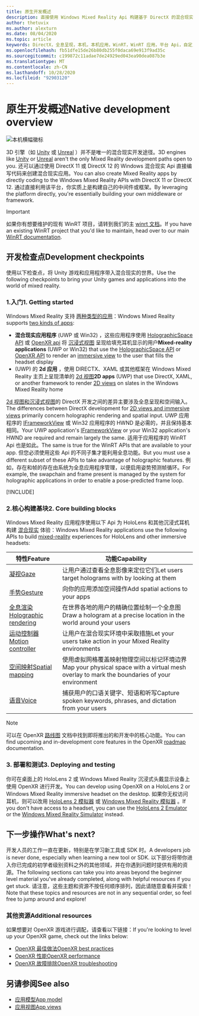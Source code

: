 ```yaml
---
title: 原生开发概述
description: 直接使用 Windows Mixed Reality Api 构建基于 DirectX 的混合现实引擎。
author: thetuvix
ms.author: alexturn
ms.date: 08/04/2020
ms.topic: article
keywords: DirectX，全息呈现，本机，本机应用，WinRT，WinRT 应用，平台 Api，自定义引擎，中间件
ms.openlocfilehash: fb51dfe15de26b80db255f0daca69e913f9ad35c
ms.sourcegitcommit: c199872c11adae7de24929ed043ea90dea087b3e
ms.translationtype: MT
ms.contentlocale: zh-CN
ms.lasthandoff: 10/28/2020
ms.locfileid: "92903120"
---
```

# <a name="native-development-overview"></a><span data-ttu-id="5ab8e-104">原生开发概述</span><span class="sxs-lookup"><span data-stu-id="5ab8e-104">Native development overview</span></span>

![本机横幅徽标](../images/native_logo_banner.png)

<span data-ttu-id="5ab8e-106">3D 引擎（如 [Unity](../unity/unity-development-overview.md) 或 [Unreal](../unreal/unreal-development-overview.md) ）并不是唯一的混合现实开发途径。</span><span class="sxs-lookup"><span data-stu-id="5ab8e-106">3D engines like [Unity](../unity/unity-development-overview.md) or [Unreal](../unreal/unreal-development-overview.md) aren't the only Mixed Reality development paths open to you.</span></span> <span data-ttu-id="5ab8e-107">还可以通过使用 DirectX 11 或 DirectX 12 的 Windows 混合现实 Api 直接编写代码来创建混合现实应用。</span><span class="sxs-lookup"><span data-stu-id="5ab8e-107">You can also create Mixed Reality apps by directly coding to the Windows Mixed Reality APIs with DirectX 11 or DirectX 12.</span></span> <span data-ttu-id="5ab8e-108">通过直接利用该平台，你实质上是构建自己的中间件或框架。</span><span class="sxs-lookup"><span data-stu-id="5ab8e-108">By leveraging the platform directly, you're essentially building your own middleware or framework.</span></span> 

> [!IMPORTANT]
> <span data-ttu-id="5ab8e-109">如果你有想要维护的现有 WinRT 项目，请转到我们的主 [winrt 文档](creating-a-holographic-directx-project.md)。</span><span class="sxs-lookup"><span data-stu-id="5ab8e-109">If you have an existing WinRT project that you'd like to maintain, head over to our main [WinRT documentation](creating-a-holographic-directx-project.md).</span></span> 

## <a name="development-checkpoints"></a><span data-ttu-id="5ab8e-110">开发检查点</span><span class="sxs-lookup"><span data-stu-id="5ab8e-110">Development checkpoints</span></span>

<span data-ttu-id="5ab8e-111">使用以下检查点，将 Unity 游戏和应用程序带入混合现实的世界。</span><span class="sxs-lookup"><span data-stu-id="5ab8e-111">Use the following checkpoints to bring your Unity games and applications into the world of mixed reality.</span></span>

### <a name="1-getting-started"></a><span data-ttu-id="5ab8e-112">1.入门</span><span class="sxs-lookup"><span data-stu-id="5ab8e-112">1. Getting started</span></span>

<span data-ttu-id="5ab8e-113">Windows Mixed Reality 支持 [两种类型的应用](../../design/app-views.md)：</span><span class="sxs-lookup"><span data-stu-id="5ab8e-113">Windows Mixed Reality supports [two kinds of apps](../../design/app-views.md):</span></span>
* <span data-ttu-id="5ab8e-114">**混合现实应用程序** (UWP 或 Win32) ，这些应用程序使用 [HolographicSpace API](getting-a-holographicspace.md) 或 [OpenXR api](openxr.md) 将 [沉浸式视图](../../design/app-views.md) 呈现给填充耳机显示的用户</span><span class="sxs-lookup"><span data-stu-id="5ab8e-114">**Mixed-reality applications** (UWP or Win32) that use the [HolographicSpace API](getting-a-holographicspace.md) or [OpenXR API](openxr.md) to render an [immersive view](../../design/app-views.md) to the user that fills the headset display</span></span>
* <span data-ttu-id="5ab8e-115"> (UWP) 的 **2d 应用** ，使用 DIRECTX、XAML 或其他框架在 Windows Mixed Reality 主页上呈现清单的 [2d 视图](../../design/app-views.md#2d-views)</span><span class="sxs-lookup"><span data-stu-id="5ab8e-115">**2D apps** (UWP) that use DirectX, XAML, or another framework to render [2D views](../../design/app-views.md#2d-views) on slates in the Windows Mixed Reality home</span></span>

<span data-ttu-id="5ab8e-116">[2d 视图和沉浸式视图](../../design/app-views.md)的 DirectX 开发之间的差异主要涉及全息呈现和空间输入。</span><span class="sxs-lookup"><span data-stu-id="5ab8e-116">The differences between DirectX development for [2D views and immersive views](../../design/app-views.md) primarily concern holographic rendering and spatial input.</span></span> <span data-ttu-id="5ab8e-117">UWP 应用程序的 [IFrameworkView](https://msdn.microsoft.com/library/windows/apps/windows.applicationmodel.core.iframeworkview.aspx) 或 Win32 应用程序的 HWND 是必需的，并且保持基本相同。</span><span class="sxs-lookup"><span data-stu-id="5ab8e-117">Your UWP application's [IFrameworkView](https://msdn.microsoft.com/library/windows/apps/windows.applicationmodel.core.iframeworkview.aspx) or your Win32 application's HWND are required and remain largely the same.</span></span> <span data-ttu-id="5ab8e-118">适用于应用程序的 WinRT Api 也是如此。</span><span class="sxs-lookup"><span data-stu-id="5ab8e-118">The same is true for the WinRT APIs that are available to your app.</span></span> <span data-ttu-id="5ab8e-119">但您必须使用这些 Api 的不同子集才能利用全息功能。</span><span class="sxs-lookup"><span data-stu-id="5ab8e-119">But you must use a different subset of these APIs to take advantage of holographic features.</span></span> <span data-ttu-id="5ab8e-120">例如，存在和帧的存在由系统为全息应用程序管理，以便启用姿势预测帧循环。</span><span class="sxs-lookup"><span data-stu-id="5ab8e-120">For example, the swapchain and frame present is managed by the system for holographic applications in order to enable a pose-predicted frame loop.</span></span>

[!INCLUDE[](../includes/native-getting-started.md)]

### <a name="2-core-building-blocks"></a><span data-ttu-id="5ab8e-121">2.核心构建基块</span><span class="sxs-lookup"><span data-stu-id="5ab8e-121">2. Core building blocks</span></span>

<span data-ttu-id="5ab8e-122">Windows Mixed Reality 应用程序使用以下 Api 为 HoloLens 和其他沉浸式耳机构建 [混合现实](../../discover/mixed-reality.md) 体验：</span><span class="sxs-lookup"><span data-stu-id="5ab8e-122">Windows Mixed Reality applications use the following APIs to build [mixed-reality](../../discover/mixed-reality.md) experiences for HoloLens and other immersive headsets:</span></span>

|  <span data-ttu-id="5ab8e-123">特性</span><span class="sxs-lookup"><span data-stu-id="5ab8e-123">Feature</span></span>  |  <span data-ttu-id="5ab8e-124">功能</span><span class="sxs-lookup"><span data-stu-id="5ab8e-124">Capability</span></span>  |
| --- | --- |
| [<span data-ttu-id="5ab8e-125">凝视</span><span class="sxs-lookup"><span data-stu-id="5ab8e-125">Gaze</span></span>](../../design/gaze-and-commit.md) | <span data-ttu-id="5ab8e-126">让用户通过查看全息影像来定位它们</span><span class="sxs-lookup"><span data-stu-id="5ab8e-126">Let users target holograms with by looking at them</span></span> |
| [<span data-ttu-id="5ab8e-127">手势</span><span class="sxs-lookup"><span data-stu-id="5ab8e-127">Gesture</span></span>](../../design/gaze-and-commit.md#composite-gestures) | <span data-ttu-id="5ab8e-128">向你的应用添加空间操作</span><span class="sxs-lookup"><span data-stu-id="5ab8e-128">Add spatial actions to your apps</span></span> |
| [<span data-ttu-id="5ab8e-129">全息渲染</span><span class="sxs-lookup"><span data-stu-id="5ab8e-129">Holographic rendering</span></span>](../platform-capabilities-and-apis/rendering.md) | <span data-ttu-id="5ab8e-130">在世界各地的用户的精确位置绘制一个全息图</span><span class="sxs-lookup"><span data-stu-id="5ab8e-130">Draw a hologram at a precise location in the world around your users</span></span> |
| [<span data-ttu-id="5ab8e-131">运动控制器</span><span class="sxs-lookup"><span data-stu-id="5ab8e-131">Motion controller</span></span>](../../design/motion-controllers.md) | <span data-ttu-id="5ab8e-132">让用户在混合现实环境中采取措施</span><span class="sxs-lookup"><span data-stu-id="5ab8e-132">Let your users take action in your Mixed Reality environments</span></span> |
| [<span data-ttu-id="5ab8e-133">空间映射</span><span class="sxs-lookup"><span data-stu-id="5ab8e-133">Spatial mapping</span></span>](../../design/spatial-mapping.md) | <span data-ttu-id="5ab8e-134">使用虚拟网格覆盖映射物理空间以标记环境边界</span><span class="sxs-lookup"><span data-stu-id="5ab8e-134">Map your physical space with a virtual mesh overlay to mark the boundaries of your environment</span></span> |
| [<span data-ttu-id="5ab8e-135">语音</span><span class="sxs-lookup"><span data-stu-id="5ab8e-135">Voice</span></span>](../../design/voice-input.md) | <span data-ttu-id="5ab8e-136">捕获用户的口语关键字、短语和听写</span><span class="sxs-lookup"><span data-stu-id="5ab8e-136">Capture spoken keywords, phrases, and dictation from your users</span></span> |
 
> [!NOTE]
> <span data-ttu-id="5ab8e-137">可以在 OpenXR [路线图](openxr.md#roadmap) 文档中找到即将推出的和开发中的核心功能。</span><span class="sxs-lookup"><span data-stu-id="5ab8e-137">You can find upcoming and in-development core features in the OpenXR [roadmap](openxr.md#roadmap) documentation.</span></span>

### <a name="3-deploying-and-testing"></a><span data-ttu-id="5ab8e-138">3. 部署和测试</span><span class="sxs-lookup"><span data-stu-id="5ab8e-138">3. Deploying and testing</span></span>

<span data-ttu-id="5ab8e-139">你可在桌面上的 HoloLens 2 或 Windows Mixed Reality 沉浸式头戴显示设备上使用 OpenXR 进行开发。</span><span class="sxs-lookup"><span data-stu-id="5ab8e-139">You can develop using OpenXR on a HoloLens 2 or Windows Mixed Reality immersive headset on the desktop.</span></span>  <span data-ttu-id="5ab8e-140">如果你无权访问耳机，则可以改用 [HoloLens 2 模拟器](../platform-capabilities-and-apis/using-the-hololens-emulator.md) 或 [Windows Mixed Reality 模拟器](../platform-capabilities-and-apis/using-the-windows-mixed-reality-simulator.md) 。</span><span class="sxs-lookup"><span data-stu-id="5ab8e-140">If you don't have access to a headset, you can use the [HoloLens 2 Emulator](../platform-capabilities-and-apis/using-the-hololens-emulator.md) or the [Windows Mixed Reality Simulator](../platform-capabilities-and-apis/using-the-windows-mixed-reality-simulator.md) instead.</span></span>

## <a name="whats-next"></a><span data-ttu-id="5ab8e-141">下一步操作</span><span class="sxs-lookup"><span data-stu-id="5ab8e-141">What's next?</span></span>

<span data-ttu-id="5ab8e-142">开发人员的工作一直在更新，特别是在学习新工具或 SDK 时。</span><span class="sxs-lookup"><span data-stu-id="5ab8e-142">A developers job is never done, especially when learning a new tool or SDK.</span></span> <span data-ttu-id="5ab8e-143">以下部分将带你进入你已完成的初学者级别资料之外的其他领域，并在你遇到问题时提供有用的资源。</span><span class="sxs-lookup"><span data-stu-id="5ab8e-143">The following sections can take you into areas beyond the beginner level material you've already completed, along with helpful resources if you get stuck.</span></span> <span data-ttu-id="5ab8e-144">请注意，这些主题和资源不按任何顺序排列，因此请随意查看并探索！</span><span class="sxs-lookup"><span data-stu-id="5ab8e-144">Note that these topics and resources are not in any sequential order, so feel free to jump around and explore!</span></span>

### <a name="additional-resources"></a><span data-ttu-id="5ab8e-145">其他资源</span><span class="sxs-lookup"><span data-stu-id="5ab8e-145">Additional resources</span></span>

<span data-ttu-id="5ab8e-146">如果想要对 OpenXR 游戏进行调配，请查看以下链接：</span><span class="sxs-lookup"><span data-stu-id="5ab8e-146">If you're looking to level up your OpenXR game, check out the links below:</span></span>

* [<span data-ttu-id="5ab8e-147">OpenXR 最佳做法</span><span class="sxs-lookup"><span data-stu-id="5ab8e-147">OpenXR best practices</span></span>](openxr-best-practices.md)
* [<span data-ttu-id="5ab8e-148">OpenXR 性能</span><span class="sxs-lookup"><span data-stu-id="5ab8e-148">OpenXR performance</span></span>](openxr-performance.md)
* [<span data-ttu-id="5ab8e-149">OpenXR 故障排除</span><span class="sxs-lookup"><span data-stu-id="5ab8e-149">OpenXR troubleshooting</span></span>](openxr-troubleshooting.md)

## <a name="see-also"></a><span data-ttu-id="5ab8e-150">另请参阅</span><span class="sxs-lookup"><span data-stu-id="5ab8e-150">See also</span></span>
* [<span data-ttu-id="5ab8e-151">应用模型</span><span class="sxs-lookup"><span data-stu-id="5ab8e-151">App model</span></span>](../../design/app-model.md)
* [<span data-ttu-id="5ab8e-152">应用视图</span><span class="sxs-lookup"><span data-stu-id="5ab8e-152">App views</span></span>](../../design/app-views.md)

